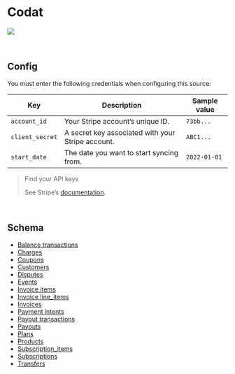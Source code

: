 # Codat

![](https://user-images.githubusercontent.com/78053898/198754241-6581cb14-eddc-425b-b90f-e2a11ef22782.png)

<br />

## Config

You must enter the following credentials when configuring this source:

| Key | Description | Sample value
| --- | --- | --- |
| `account_id` | Your Stripe account’s unique ID. | `73bb...` |
| `client_secret` | A secret key associated with your Stripe account. | `ABC1...` |
| `start_date` | The date you want to start syncing from. | `2022-01-01` |

> Find your API keys
>
> See Stripe’s [documentation](https://stripe.com/docs/keys).

<br />

## Schema

- [Balance transactions](./schemas/balance_transactions.json)
- [Charges](./schemas/charges.json)
- [Coupons](./schemas/coupons.json)
- [Customers](./schemas/customers.json)
- [Disputes](./schemas/disputes.json)
- [Events](./schemas/events.json)
- [Invoice items](./schemas/invoice_items.json)
- [Invoice line_items](./schemas/invoice_line_items.json)
- [Invoices](./schemas/invoices.json)
- [Payment intents](./schemas/payment_intents.json)
- [Payout transactions](./schemas/payout_transactions.json)
- [Payouts](./schemas/payouts.json)
- [Plans](./schemas/plans.json)
- [Products](./schemas/products.json)
- [Subscription_items](./schemas/subscription_items.json)
- [Subscriptions](./schemas/subscriptions.json)
- [Transfers](./schemas/transfers.json)

<br />

